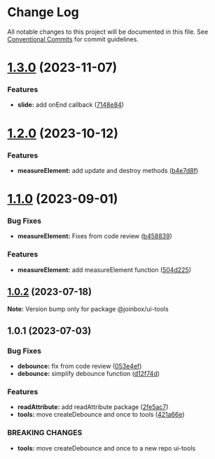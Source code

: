 # Change Log

All notable changes to this project will be documented in this file.
See [Conventional Commits](https://conventionalcommits.org) for commit guidelines.

# [1.3.0](https://github.com/joinbox/ui-components/compare/@joinbox/ui-tools@1.2.0...@joinbox/ui-tools@1.3.0) (2023-11-07)


### Features

* **slide:** add onEnd callback ([7148e84](https://github.com/joinbox/ui-components/commit/7148e84ba734daf24d457d773e1008fd201b8ac6))





# [1.2.0](https://github.com/joinbox/ui-components/compare/@joinbox/ui-tools@1.1.0...@joinbox/ui-tools@1.2.0) (2023-10-12)


### Features

* **measureElement:** add update and destroy methods ([b4e7d8f](https://github.com/joinbox/ui-components/commit/b4e7d8f664aa24bcc41bb5cf7b76f3778ad6ae65))





# [1.1.0](https://github.com/joinbox/ui-components/compare/@joinbox/ui-tools@1.0.2...@joinbox/ui-tools@1.1.0) (2023-09-01)


### Bug Fixes

* **measureElement:** Fixes from code review ([b458839](https://github.com/joinbox/ui-components/commit/b4588398ef56751f43d44124803a6cd0e01485b7))


### Features

* **measureElement:** add measureElement function ([504d225](https://github.com/joinbox/ui-components/commit/504d225ef0a01438512218c4ca0065b2c6e8b82f))





## [1.0.2](https://github.com/joinbox/ui-components/compare/@joinbox/ui-tools@1.0.1...@joinbox/ui-tools@1.0.2) (2023-07-18)

**Note:** Version bump only for package @joinbox/ui-tools





## 1.0.1 (2023-07-03)


### Bug Fixes

* **debounce:** fix from code review ([053e4ef](https://github.com/joinbox/ui-components/commit/053e4efc036a2a7df59aa100b87be4aefdb4097f))
* **debounce:** simplify debounce function ([d12f74d](https://github.com/joinbox/ui-components/commit/d12f74d7c0fc7ca77f0873c59caffd175769d149))


### Features

* **readAttribute:** add readAttribute package ([2fe5ac7](https://github.com/joinbox/ui-components/commit/2fe5ac7ff21896b1a5bcb0f86af83e582d81d1a5))
* **tools:** move createDebounce and once to tools ([421a66e](https://github.com/joinbox/ui-components/commit/421a66ee43154be4980aabbdc39f198532ab246c))


### BREAKING CHANGES

* **tools:** move createDebounce and once to a new repo ui-tools
